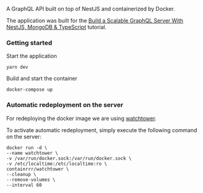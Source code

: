 A GraphQL API built on top of NestJS and containerized by Docker.

The application was built for the [Build a Scalable GraphQL Server With NestJS, MongoDB & TypeScript](https://tomanagle.medium.com/build-a-scalable-graphql-server-with-nestjs-mongodb-typescript-1eeda049f7c8) tutorial.

### Getting started
Start the application

`yarn dev`

Build and start the container

`docker-compose up`

### Automatic redeployment on the server

For redeploying the docker image we are using [watchtower](https://containrrr.dev/watchtower/).

To activate automatic redeployment, simply execute the following command on the server:

```
docker run -d \
--name watchtower \
-v /var/run/docker.sock:/var/run/docker.sock \
-v /etc/localtime:/etc/localtime:ro \
containrrr/watchtower \
--cleanup \
--remove-volumes \
--interval 60
```